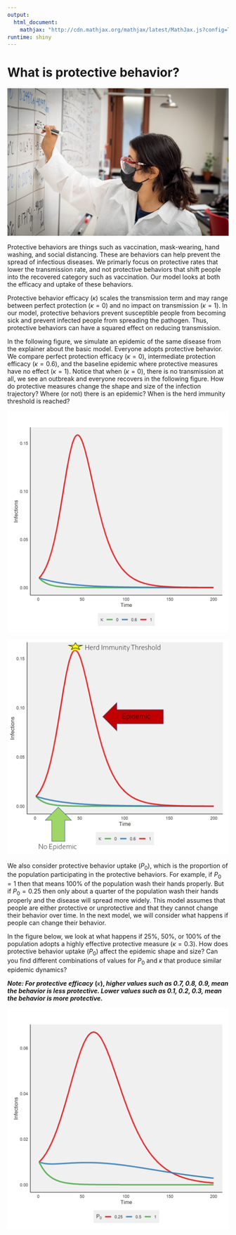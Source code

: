 ```yaml
---
output:
  html_document:
    mathjax: "http://cdn.mathjax.org/mathjax/latest/MathJax.js?config=TeX-AMS-MML_HTMLorMML"
runtime: shiny
---
```


# What is protective behavior?

![](images/labcoat.jpeg)

Protective behaviors are things such as vaccination, mask-wearing, hand washing, and social distancing. These are behaviors can help prevent the spread of infectious diseases. We primarly focus on protective rates that lower the transmission rate, and not protective behaviors that shift people into the recovered category such as vaccination. Our model looks at both the efficacy and uptake of these behaviors.

Protective behavior efficacy ($\kappa$) scales the transmission term and may range between perfect protection ($\kappa=0$) and no impact on transmission ($\kappa=1$). In our model, protective behaviors prevent susceptible people from becoming sick and prevent infected people from spreading the pathogen. Thus, protective behaviors can have a squared effect on reducing transmission.

In the following figure, we simulate an epidemic of the same disease from the explainer about the basic model. Everyone adopts protective behavior. We compare perfect protection efficacy ($\kappa=0$), intermediate protection efficacy ($\kappa=0.6$), and the baseline epidemic where protective measures have no effect ($\kappa=1$). Notice that when ($\kappa=0$), there is no transmission at all, we see an outbreak and everyone recovers in the following figure. How do protective measures change the shape and size of the infection trajectory? Where (or not) there is an epidemic? When is the herd immunity threshold is reached?

![plot of chunk kappa](figure/kappa-1.png)

![](images/epidemic.png)

We also consider protective behavior uptake ($P_0$), which is the proportion of the population participating in the protective behaviors. For example, if $P_0=1$ then that means 100% of the population wash their hands properly. But if $P_0=0.25$ then only about a quarter of the population wash their hands properly and the disease will spread more widely. This model assumes that people are either protective or unprotective and that they cannot change their behavior over time. In the next model, we will consider what happens if people can change their behavior.

In the figure below, we look at what happens if 25%, 50%, or 100% of the population adopts a highly effective protective measure ($\kappa=0.3$). How does protective behavior uptake ($P_0$) affect the epidemic shape and size? Can you find different combinations of values for $P_0$ and $\kappa$ that produce similar epidemic dynamics?

***Note: For protective efficacy*** **(**$\kappa$**), *higher values such as 0.7, 0.8, 0.9, mean the behavior is less protective. Lower values such as 0.1, 0.2, 0.3, mean the behavior is more protective.***

![plot of chunk P0](figure/P0-1.png)



